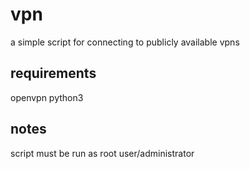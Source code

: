# vpn

a simple script for connecting to publicly available vpns

## requirements

openvpn
python3

## notes

script must be run as root user/administrator
